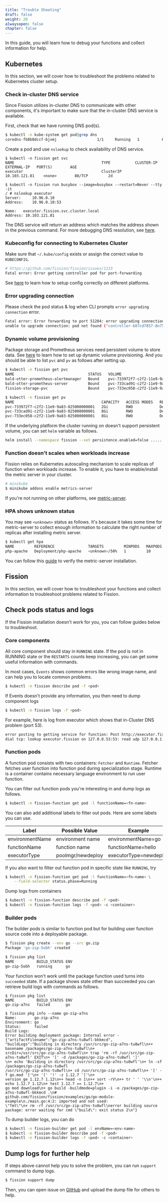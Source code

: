 ```yaml
---
title: "Trouble Shooting"
draft: false
weight: 20
alwaysopen: false
chapter: false
---
```


In this guide, you will learn how to debug your functions and collect information for help.

## Kubernetes

In this section, we will cover how to troubleshoot the problems related to Kubernetes cluster setup.

### Check in-cluster DNS service

Since Fission utilizes in-cluster DNS to communicate with other components, it's important to make sure that the in-cluster DNS
service is available.

First, check that we have running DNS pod(s).

```bash
$ kubectl -n kube-system get pod|grep dns
coredns-fb8b8dccf-bjxmj                  1/1     Running   1          65m
```

Create a pod and use `nslookup` to check availability of DNS service. 

```
$ kubectl -n fission get svc
NAME                                       TYPE           CLUSTER-IP       EXTERNAL-IP   PORT(S)        AGE
executor                                   ClusterIP      10.103.121.81    <none>        80/TCP         2d

$ kubectl -n fission run busybox --image=busybox --restart=Never --tty -it
/ # nslookup executor
Server:		10.96.0.10
Address:	10.96.0.10:53

Name:	executor.fission.svc.cluster.local
Address: 10.103.121.81
```

The DNS service will return an address which matches the address shown in the previous command. 
For more debugging DNS resolution, see [here](https://kubernetes.io/docs/tasks/administer-cluster/dns-debugging-resolution/). 

### Kubeconfig for connecting to Kubernetes Cluster

Make sure that `~/.kube/config` exists or assign the correct value to `KUBECONFIG`. 

```bash
# https://github.com/fission/fission/issues/1133
Fatal error: Error getting controller pod for port-forwarding
```

See [here](../installation/#cloud-hosted-clusters-gke-aws-azure-etc) to learn how to setup config correctly on different platforms.

### Error upgrading connection

Please check the pod status & log when CLI prompts `error upgrading connection` error.

```bash
Fatal error: Error forwarding to port 51204: error upgrading connection: 
unable to upgrade connection: pod not found ("controller-b87cd7857-8n75g_fission")
```

### Dynamic volume provisioning

Package storage and Prometheus services need persistent volume to store data. 
See [here](https://kubernetes.io/docs/concepts/storage/dynamic-provisioning/) to learn how to set up dynamic volume provisioning.
And you should be able to list `pvc` and `pv` as follows after setting up.

```bash
$ kubectl -n fission get pvc
NAME                                 STATUS   VOLUME                                     CAPACITY   ACCESS MODES   STORAGECLASS   AGE
bald-otter-prometheus-alertmanager   Bound    pvc-733972f7-c2f2-11e9-9a83-025000000001   2Gi        RWO            hostpath       75m
bald-otter-prometheus-server         Bound    pvc-733cad91-c2f2-11e9-9a83-025000000001   8Gi        RWO            hostpath       75m
fission-storage-pvc                  Bound    pvc-733ec058-c2f2-11e9-9a83-025000000001   8Gi        RWO            hostpath       75m

$ kubectl -n fission get pv
NAME                                       CAPACITY   ACCESS MODES   RECLAIM POLICY   STATUS   CLAIM                                        STORAGECLASS   REASON   AGE
pvc-733972f7-c2f2-11e9-9a83-025000000001   2Gi        RWO            Delete           Bound    fission/bald-otter-prometheus-alertmanager   hostpath                75m
pvc-733cad91-c2f2-11e9-9a83-025000000001   8Gi        RWO            Delete           Bound    fission/bald-otter-prometheus-server         hostpath                75m
pvc-733ec058-c2f2-11e9-9a83-025000000001   8Gi        RWO            Delete           Bound    fission/fission-storage-pvc                  hostpath                75m
```

If the underlying platform the cluster running on doesn't support persistent volume, you can set `helm` variable as follows.

```bash
helm install --namespace fission --set persistence.enabled=false .....
```

### Function doesn't scales when workloads increase

Fission relies on Kubernetes autoscaling mechanism to scale replicas of function when workloads increase. To enable it,
you have to enable/install the metric server in your cluster. 

```bash
# minikube
$ minikube addons enable metrics-server
```

If you're not running on other platforms, see [metric-server](https://github.com/kubernetes-incubator/metrics-server).

### HPA shows unknown status

You may see `<unknown>` status as follows. It's because it takes some time for metric-server to collect enough 
information to calculate the right number of replicas after installing metric server. 

```bash
$ kubectl get hpa
NAME         REFERENCE               TARGETS         MINPODS   MAXPODS   REPLICAS   AGE
php-apache   Deployment/php-apache   <unknown>/50%   1         10        1          3m3s
```

You can follow this [guide](https://kubernetes.io/docs/tasks/run-application/horizontal-pod-autoscale-walkthrough/) to verify the metric-server installation.

## Fission

In this section, we will cover how to troubleshoot your functions and collect information to troubleshoot problems related to Fission.

## Check pods status and logs

If the Fission installation doesn't work for you, you can follow guides below to troubleshoot. 

### Core components

All core component should stay in `RUNNING` state. If the pod is not in RUNNING state or the `RESTARTS` counts keep increasing,
you can get some useful information with commands.

In most cases, `Events` shows common errors like wrong image name, and can help you to locate common problems.

```bash
$ kubectl -n fission describe pod -f <pod>
```

If Events doesn't provide any information, you then need to dump component logs

```bash
$ kubectl -n fission logs -f <pod>
```

For example, here is log from executor which shows that in-Cluster DNS problem (port 53).

```bash
error posting to getting service for function: Post http://executor.fission/v2/getServiceForFunction: 
dial tcp: lookup executor.fission on 127.0.0.53:53: read udp 127.0.0.1:59676->127.0.0.53:53: read: connection refused
```

### Function pods 

A function pod consists with two containers: `Fetcher` and `Runtime`. Fetcher fetches user function into function pod 
during specialization stage. Runtime is a container contains necessary language environment to run user function. 

You can filter out function pods you're interesting in and dump logs as follows.

```bash
$ kubectl -n fission-function get pod -l functionName=<fn-name>
```

You can also add additional labels to filter out pods. Here are some labels you can use.

| Label | Possible Value | Example |
|-------|----------------|---------|
| environmentName | environment name | environmentName=go |
| functionName | function name | functionName=hello |
| executorType | poolmgr/newdeploy  | executorType=newdeploy |

If you also want to filter out function pod in specific state like `RUNNING`, try

```bash
$ kubectl -n fission-function get pod -l functionName=<fn-name> \
    --field-selector status.phase=Running
```

Dump logs from containers

```bash
$ kubectl -n fission-function describe pod -f <pod>
$ kubectl -n fission-function logs -f <pod> -c <container>
```

### Builder pods

The builder pods is similar to function pod but for building user function source code into a deployable package.

```bash
$ fission pkg create --env go --src go.zip
Package 'go-zip-5obh' created

$ fission pkg list
NAME          BUILD_STATUS ENV
go-zip-5obh   running      go
```

Your function won't work until the package function used turns into `succeeded` state. If a package shows state other than
succeeded you can retrieve build logs with commands as follows. 

```
$ fission pkg list
NAME          BUILD_STATUS ENV
go-zip-a7ns   failed       go

$ fission pkg info --name go-zip-a7ns
Name:        go-zip-a7ns
Environment: go
Status:      failed
Build Logs:
Error building deployment package: Internal error - {"artifactFilename":"go-zip-a7ns-tu8wfl-bkkmcd",
"buildLogs":"Building in directory /usr/src/go-zip-a7ns-tu8wfl\n++ basename /packages/go-zip-a7ns-tu8wfl\n+ 
srcDir=/usr/src/go-zip-a7ns-tu8wfl\n+ trap 'rm -rf /usr/src/go-zip-a7ns-tu8wfl' EXIT\n+ '[' -d /packages/go-zip-a7ns-tu8wfl ']'
\n+ echo 'Building in directory /usr/src/go-zip-a7ns-tu8wfl'\n+ ln -sf /packages/go-zip-a7ns-tu8wfl 
/usr/src/go-zip-a7ns-tu8wfl\n+ cd /usr/src/go-zip-a7ns-tu8wfl\n+ '[' -f go.mod ']'\n+ '[' '!' -z 1.12.7 ']'\n+ 
version_ge 1.12.7 1.12\n++ head -n 1\n++ sort -rV\n++ tr ' ' '\\n'\n++ echo 1.12.7 1.12\n+ test 1.12.7 == 1.12.7\n+ 
go mod download\n+ go build -buildmode=plugin -i -o /packages/go-zip-a7ns-tu8wfl-bkkmcd .\n# 
github.com/fission/fission/examples/go/go-module-example\n./main.go:4:2: imported and not used: 
\"fmt\"\n+ rm -rf /usr/src/go-zip-a7ns-tu8wfl\nerror building source package: error waiting for cmd \"build\": exit status 2\n"}
```

To dump builder logs, you can do 

```bash
$ kubectl -n fission-builder get pod -l envName=<env-name>
$ kubectl -n fission-builder describe pod -f <pod>
$ kubectl -n fission-builder logs -f <pod> -c <container>
```

## Dump logs for further help

If steps above cannot help you to solve the problem, you can run `support` command to dump logs. 

```bash
$ fission support dump
```

Then, you can open issue on [GitHub](https://github.com/fission/fission/issues) and upload the dump file for others to help.
